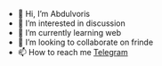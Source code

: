 - 👋 Hi, I’m Abdulvoris
- 👀 I’m interested in discussion
- 🌱 I’m currently learning web
- 💞️ I’m looking to collaborate on frinde
- 📫 How to reach me [Telegram](https://t.me/DarkWeb_0o0)

<!---
Learner-Teacher/Learner-Teacher is a ✨ special ✨ repository because its `README.md` (this file) appears on your GitHub profile.
You can click the Preview link to take a look at your changes.
--->
